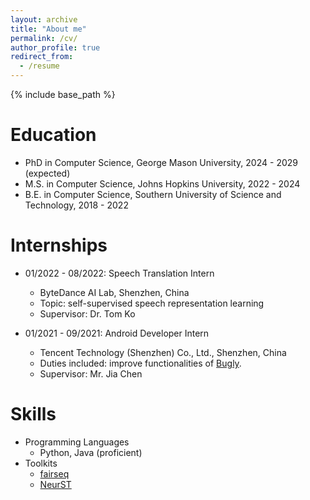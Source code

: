 ```yaml
---
layout: archive
title: "About me"
permalink: /cv/
author_profile: true
redirect_from:
  - /resume
---
```


{% include base_path %}

Education
======
* PhD in Computer Science, George Mason University, 2024 - 2029 (expected)
* M.S. in Computer Science, Johns Hopkins University, 2022 - 2024
* B.E. in Computer Science, Southern University of Science and Technology, 2018 - 2022

Internships
======
* 01/2022 - 08/2022: Speech Translation Intern
  * ByteDance AI Lab, Shenzhen, China
  * Topic: self-supervised speech representation learning
  * Supervisor: Dr. Tom Ko

* 01/2021 - 09/2021: Android Developer Intern
  * Tencent Technology (Shenzhen) Co., Ltd., Shenzhen, China
  * Duties included: improve functionalities of [Bugly](https://bugly.qq.com/v2/).
  * Supervisor: Mr. Jia Chen
  
Skills
======
* Programming Languages
  * Python, Java (proficient)
* Toolkits
  * [fairseq](https://github.com/facebookresearch/fairseq)
  * [NeurST](https://github.com/bytedance/neurst)

[//]: # (* Music Instruments)

[//]: # (  * Piano &#40;I have played the piano for 10 years&#41;)

[//]: # (  * Saxophone &#40;Soprano sax and alto sax&#41;)